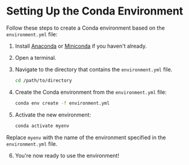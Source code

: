 
# Setting Up the Conda Environment

Follow these steps to create a Conda environment based on the `environment.yml` file:

1. Install [Anaconda](https://www.anaconda.com/products/distribution) or [Miniconda](https://docs.conda.io/en/latest/miniconda.html) if you haven't already.

2. Open a terminal.

3. Navigate to the directory that contains the `environment.yml` file.

    ```bash
    cd /path/to/directory
    ```

4. Create the Conda environment from the `environment.yml` file:

    ```bash
    conda env create -f environment.yml
    ```

5. Activate the new environment:

    ```bash
    conda activate myenv
    ```

Replace `myenv` with the name of the environment specified in the `environment.yml` file.

6. You're now ready to use the environment!